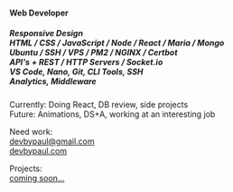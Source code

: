 <h4>Web Developer</h4>
<h5>
Responsive Design
<br />HTML / CSS / JavaScript / Node / React / Maria / Mongo
<br />Ubuntu / SSH / VPS / PM2 / NGINX / Certbot
<br />API's + REST / HTTP Servers / Socket.io
<br />VS Code, Nano, Git, CLI Tools, SSH 
<br />Analytics, Middleware
</h5>

<p>Currently: Doing React, DB review, side projects
<br />Future: Animations, DS+A, working at an interesting job</p>

Need work:
<br /><a href="mailto:devbypaul@gmail.com">devbypaul@gmail.com</a>
<br /><a href="https://devbypaul.com" target="_blank">devbypaul.com</a>

Projects:
<br /><a href="https://devbypaul.ca" target="_blank">coming soon...</a>
</p>
